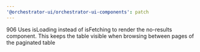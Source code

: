 ```yaml
---
'@orchestrator-ui/orchestrator-ui-components': patch
---
```


906 Uses isLoading instead of isFetching to render the no-results component. This keeps the table visible when browsing between pages of the paginated table

